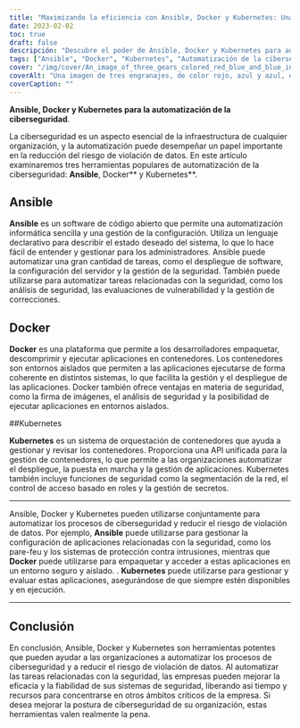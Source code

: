 ```yaml
---
title: "Maximizando la eficiencia con Ansible, Docker y Kubernetes: Una guía para la automatización de la ciberseguridad"
date: 2023-02-02
toc: true
draft: false
descripción: "Descubre el poder de Ansible, Docker y Kubernetes para automatizar los procesos de ciberseguridad y reducir el riesgo de violación de datos."
tags: ["Ansible", "Docker", "Kubernetes", "Automatización de la ciberseguridad", "Evaluaciones de vulnerabilidades", "Gestión de parches", "Orquestación de contenedores", "Segmentación de redes", "Control de acceso basado en roles", "Gestión de secretos", "Escaneos de seguridad", "Firma de imágenes"].
cover: "/img/cover/An_image_of_three_gears_colored_red_blue_and_blue_interlocking.png"
coverAlt: "Una imagen de tres engranajes, de color rojo, azul y azul, entrelazados y girando juntos para simbolizar su integración y colaboración en la automatización de los procesos de ciberseguridad"
coverCaption: ""
---
```



 **Ansible, Docker y Kubernetes para la automatización de la ciberseguridad**.
 
 La ciberseguridad es un aspecto esencial de la infraestructura de cualquier organización, y la automatización puede desempeñar un papel importante en la reducción del riesgo de violación de datos. En este artículo examinaremos tres herramientas populares de automatización de la ciberseguridad: **Ansible**, Docker** y Kubernetes**.
 
 ## Ansible
 
 **Ansible** es un software de código abierto que permite una automatización informática sencilla y una gestión de la configuración. Utiliza un lenguaje declarativo para describir el estado deseado del sistema, lo que lo hace fácil de entender y gestionar para los administradores. Ansible puede automatizar una gran cantidad de tareas, como el despliegue de software, la configuración del servidor y la gestión de la seguridad. También puede utilizarse para automatizar tareas relacionadas con la seguridad, como los análisis de seguridad, las evaluaciones de vulnerabilidad y la gestión de correcciones.
 
 ## Docker
 
 **Docker** es una plataforma que permite a los desarrolladores empaquetar, descomprimir y ejecutar aplicaciones en contenedores. Los contenedores son entornos aislados que permiten a las aplicaciones ejecutarse de forma coherente en distintos sistemas, lo que facilita la gestión y el despliegue de las aplicaciones. Docker también ofrece ventajas en materia de seguridad, como la firma de imágenes, el análisis de seguridad y la posibilidad de ejecutar aplicaciones en entornos aislados.
 
 ##Kubernetes
 
 **Kubernetes** es un sistema de orquestación de contenedores que ayuda a gestionar y revisar los contenedores. Proporciona una API unificada para la gestión de contenedores, lo que permite a las organizaciones automatizar el despliegue, la puesta en marcha y la gestión de aplicaciones. Kubernetes también incluye funciones de seguridad como la segmentación de la red, el control de acceso basado en roles y la gestión de secretos.
 
 ______
 
 Ansible, Docker y Kubernetes pueden utilizarse conjuntamente para automatizar los procesos de ciberseguridad y reducir el riesgo de violación de datos. Por ejemplo, **Ansible** puede utilizarse para gestionar la configuración de aplicaciones relacionadas con la seguridad, como los pare-feu y los sistemas de protección contra intrusiones, mientras que **Docker** puede utilizarse para empaquetar y acceder a estas aplicaciones en un entorno seguro y aislado. . **Kubernetes** puede utilizarse para gestionar y evaluar estas aplicaciones, asegurándose de que siempre estén disponibles y en ejecución.
 
 ______
 
 ## Conclusión
 
 En conclusión, Ansible, Docker y Kubernetes son herramientas potentes que pueden ayudar a las organizaciones a automatizar los procesos de ciberseguridad y a reducir el riesgo de violación de datos. Al automatizar las tareas relacionadas con la seguridad, las empresas pueden mejorar la eficacia y la fiabilidad de sus sistemas de seguridad, liberando así tiempo y recursos para concentrarse en otros ámbitos críticos de la empresa. Si desea mejorar la postura de ciberseguridad de su organización, estas herramientas valen realmente la pena.

